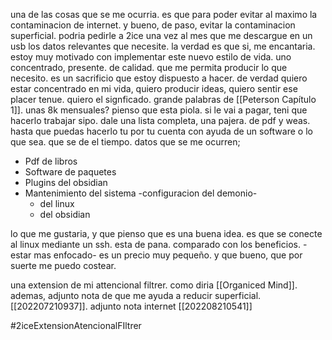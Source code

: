 una de las cosas que se me ocurria. es que para poder evitar al maximo la contaminacion de internet. y bueno, de paso, evitar la contaminacion superficial. podria pedirle a 2ice una vez al mes que me descargue en un usb los datos relevantes que necesite. la verdad es que si, me encantaria. estoy muy motivado con implementar este nuevo estilo de vida. uno concentrado, presente. de calidad. que me permita producir lo que necesito. es un sacrificio que estoy dispuesto a hacer. de verdad quiero estar concentrado en mi vida, quiero producir ideas, quiero sentir ese placer tenue. quiero el signficado. grande palabras de [[Peterson Capítulo 1]]. unas 8k mensuales? pienso que esta piola. si le vai a pagar, teni que hacerlo trabajar sipo. dale una lista completa, una pajera. de pdf y weas. hasta que puedas hacerlo tu por tu cuenta con ayuda de un software o lo que sea. que se de el tiempo. datos que se me ocurren;

- Pdf de libros
- Software de paquetes
- Plugins del obsidian 
- Mantenimiento del sistema -configuracion del demonio-
	- del linux
	- del obsidian


lo que me gustaria, y que pienso que es una buena idea. es que se conecte al linux mediante un ssh. esta de pana. comparado con los beneficios. -estar mas enfocado- es un precio muy pequeño. y que bueno, que por suerte me puedo costear.

una extension de mi attencional filtrer. como diria [[Organiced Mind]]. 
ademas, adjunto nota de que me ayuda a reducir superficial. [[202207210937]]. 
adjunto nota internet [[202208210541]]


#2iceExtensionAtencionalFIltrer





